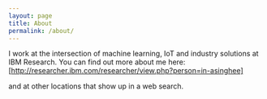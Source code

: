 ```yaml
---
layout: page
title: About
permalink: /about/
---
```


I work at the intersection of machine learning, IoT and industry solutions at IBM Research.
You can find out more about me here:
[http://researcher.ibm.com/researcher/view.php?person=in-asinghee]

and at other locations that show up in a web search.
